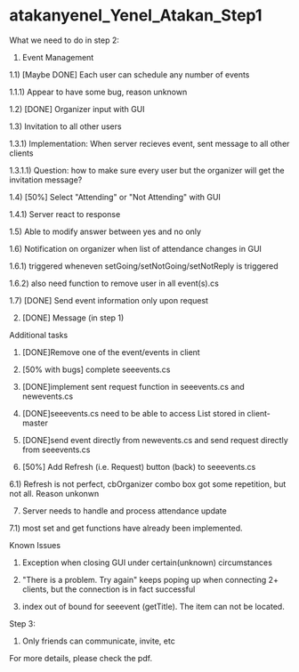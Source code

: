 atakanyenel_Yenel_Atakan_Step1
==============================

What we need to do in step 2:

1) Event Management

1.1) [Maybe DONE] Each user can schedule any number of events

1.1.1) Appear to have some bug, reason unknown

1.2) [DONE] Organizer input with GUI

1.3) Invitation to all other users

1.3.1) Implementation: When server recieves event, sent message to all other clients

1.3.1.1) Question: how to make sure every user but the organizer will get the invitation message?

1.4) [50%] Select "Attending" or "Not Attending" with GUI

1.4.1) Server react to response

1.5) Able to modify answer between yes and no only

1.6) Notification on organizer when list of attendance changes in GUI

1.6.1) triggered wheneven setGoing/setNotGoing/setNotReply is triggered

1.6.2) also need function to remove user in all event(s).cs

1.7) [DONE] Send event information only upon request

2) [DONE] Message (in step 1)

Additional tasks

1) [DONE]Remove one of the event/events in client

2) [50% with bugs] complete seeevents.cs

3) [DONE]implement sent request function in seeevents.cs and newevents.cs

4) [DONE]seeevents.cs need to be able to access List<events> stored in client-master

5) [DONE]send event directly from newevents.cs and send request directly from seeevents.cs

6) [50%] Add Refresh (i.e. Request) button (back) to seeevents.cs

6.1) Refresh is not perfect, cbOrganizer combo box got some repetition, but not all. Reason unkonwn

7) Server needs to handle and process attendance update

7.1) most set and get functions have already been implemented.

Known Issues

1) Exception when closing GUI under certain(unknown) circumstances

2) "There is a problem. Try again" keeps poping up when connecting 2+ clients, but the connection is in fact successful
 
3) index out of bound for seeevent (getTitle). The item can not be located.

Step 3:

1) Only friends can communicate, invite, etc 

For more details, please check the pdf.

